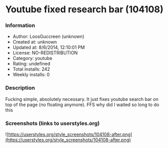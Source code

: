 # Youtube fixed research bar (104108)

### Information
- Author: LoosGuccreen (unknown)
- Created at: unknown
- Updated at: 8/6/2014, 12:10:01 PM
- License: NO-REDISTRIBUTION
- Category: youtube
- Rating: undefined
- Total installs: 242
- Weekly installs: 0


### Description
Fucking simple, absolutely necessary. It just fixes youtube search bar on top of the page (no floating anymore).
FFS why did I waited so long to do this


### Screenshots (links to userstyles.org)
![https://userstyles.org/style_screenshots/104108-after.png](https://userstyles.org/style_screenshots/104108-after.png)


